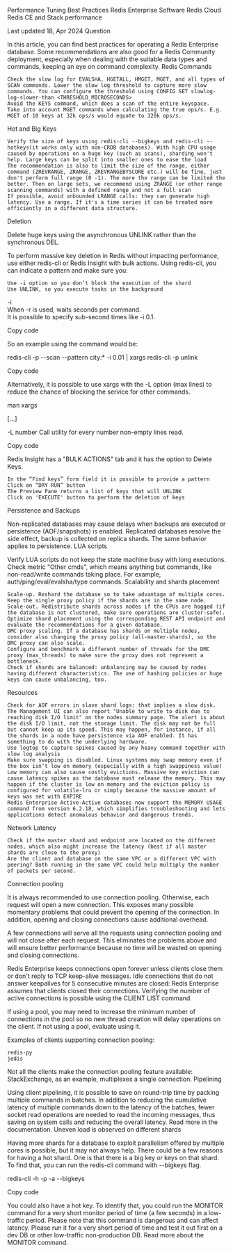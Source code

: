 Performance Tuning Best Practices
Redis Enterprise Software
Redis Cloud
Redis CE and Stack
performance

Last updated 18, Apr 2024
Question

In this article, you can find best practices for operating a Redis Enterprise database. Some recommendations are also good for a Redis Community deployment, especially when dealing with the suitable data types and commands, keeping an eye on command complexity.
Redis Commands

    Check the slow log for EVALSHA, HGETALL, HMGET, MGET, and all types of SCAN commands. Lower the slow log threshold to capture more slow commands. You can configure the threshold using CONFIG SET slowlog-log-slower-than <THRESHOLD_MICROSECONDS>
    Avoid the KEYS command, which does a scan of the entire keyspace.
    Take into account MGET commands when calculating the true ops/s. E.g. MGET of 10 keys at 32k ops/s would equate to 320k ops/s.

Hot and Big Keys

    Verify the size of keys using redis-cli --bigkeys and redis-cli --hotkeys(it works only with non-CRDB databases). With high CPU usage caused by operations on a huge key (such as scans), sharding won't help. Large keys can be split into smaller ones to ease the load
    The recommendation is also to limit the size of the range, either command (ZREVRANGE, ZRANGE, ZREVRANGEBYSCORE etc.) will be fine, just don't perform full range (0 -1). The more the range can be limited the better. Then on large sets, we recommend using ZRANGE (or other range scanning commands) with a defined range and not a full scan
    If possible, avoid unbounded LRANGE calls: they can generate high latency. Use a range. If it's a time series it can be treated more efficiently in a different data structure.

Deletion

Delete huge keys using the asynchronous UNLINK rather than the synchronous DEL.

To perform massive key deletion in Redis without impacting performance, use either redis-cli or Redis Insight with bulk actions. Using redis-cli, you can indicate a pattern and make sure you:

    Use -i option so you don’t block the execution of the shard
    Use UNLINK, so you execute tasks in the background

  -i <interval>      
    When -r is used, waits <interval> seconds per command.                     
    It is possible to specify sub-second times like -i 0.1.

Copy code

So an example using the command would be:

redis-cli -p <PORT> --scan --pattern city:* -i 0.01 | xargs redis-cli -p <PORT> unlink

Copy code

Alternatively, it is possible to use xargs with the -L option (max lines) to reduce the chance of blocking the service for other commands.

man xargs

[...]

-L number   Call utility for every number non-empty lines read.

Copy code

Redis Insight has a "BULK ACTIONS" tab and it has the option to Delete Keys.

    In the “Find keys” form field it is possible to provide a pattern
    Click on “DRY RUN” button
    The Preview Pane returns a list of keys that will UNLINK
    Click on 'EXECUTE' button to perform the deletion of keys

Persistence and Backups

Non-replicated databases may cause delays when backups are executed or persistence (AOF/snapshots) is enabled. Replicated databases resolve the side effect, backup is collected on replica shards. The same behavior applies to persistence.
LUA scripts

Verify LUA scripts do not keep the state machine busy with long executions. Check metric "Other cmds", which means anything but commands, like non-read/write commands taking place. For example, auth/ping/eval/evalsha/type commands.
Scalability and shards placement

    Scale-up. Reshard the database so to take advantage of multiple cores. Keep the single proxy policy if the shards are in the same node.
    Scale-out. Redistribute shards across nodes if the CPUs are hogged (if the database is not clustered, make sure operations are cluster-safe).
    Optimize shard placement using the corresponding REST API endpoint and evaluate the recommendations for a given database.
    DMC proxy scaling. If a database has shards on multiple nodes, consider also changing the proxy policy (all-master-shards), so the DMC proxy can also scale.
    Configure and benchmark a different number of threads for the DMC proxy (max_threads) to make sure the proxy does not represent a bottleneck.
    Check if shards are balanced: unbalancing may be caused by nodes having different characteristics. The use of hashing policies or huge keys can cause unbalancing, too.

Resources

    Check for AOF errors in slave shard logs: that implies a slow disk. The Management UI can also report "Unable to write to disk due to reaching disk I/O limit" on the nodes summary page. The alert is about the disk I/O limit, not the storage limit. The disk may not be full but cannot keep up its speed. This may happen, for instance, if all the shards in a node have persistence via AOF enabled. It has something to do with the underlying hardware.
    Use logtop to capture spikes caused by any heavy command together with slow log analysis
    Make sure swapping is disabled. Linux systems may swap memory even if the box isn’t low on memory (especially with a high swappiness value)
    Low memory can also cause costly evictions. Massive key eviction can cause latency spikes as the database must release the memory. This may happen if the cluster is low on memory and the eviction policy is configured for volatile-lru or simply because the massive amount of keys was set with EXPIRE
    Redis Enterprise Active-Active databases now support the MEMORY USAGE command from version 6.2.18, which simplifies troubleshooting and lets applications detect anomalous behavior and dangerous trends.

Network Latency

    Check if the master shard and endpoint are located on the different nodes, which also might increase the latency (best if all master shards are close to the proxy)
    Are the client and database on the same VPC or a different VPC with peering? Both running in the same VPC could help multiply the number of packets per second.

Connection pooling

It is always recommended to use connection pooling. Otherwise, each request will open a new connection. This exposes many possible momentary problems that could prevent the opening of the connection. In addition, opening and closing connections cause additional overhead.

A few connections will serve all the requests using connection pooling and will not close after each request. This eliminates the problems above and will ensure better performance because no time will be wasted on opening and closing connections.

Redis Enterprise keeps connections open forever unless clients close them or don't reply to TCP keep-alive messages. Idle connections that do not answer keepalives for 5 consecutive minutes are closed: Redis Enterprise assumes that clients closed their connections. Verifying the number of active connections is possible using the CLIENT LIST command.

If using a pool, you may need to increase the minimum number of connections in the pool so no new thread creation will delay operations on the client. If not using a pool, evaluate using it.

Examples of clients supporting connection pooling:

    redis-py
    jedis

Not all the clients make the connection pooling feature available: StackExchange, as an example, multiplexes a single connection.
Pipelining

Using client pipelining, it is possible to save on round-trip time by packing multiple commands in batches. In addition to reducing the cumulative latency of multiple commands down to the latency of the batches, fewer socket read operations are needed to read the incoming messages, thus saving on system calls and reducing the overall latency. Read more in the documentation.
Uneven load is observed on different shards

Having more shards for a database to exploit parallelism offered by multiple cores is possible, but it may not always help. There could be a few reasons for having a hot shard. One is that there is a big key or keys on that shard. To find that, you can run the redis-cli command with --bigkeys flag.

redis-cli -h <hostname> -p <port> -a <password> --bigkeys

Copy code

You could also have a hot key. To identify that, you could run the MONITOR command for a very short monitor period of time (a few seconds) in a low-traffic period. Please note that this command is dangerous and can affect latency. Please run it for a very short period of time and test it out first on a dev DB or other low-traffic non-production DB. Read more about the MONITOR command.